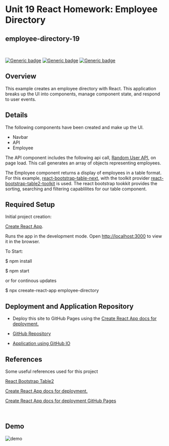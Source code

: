 # Unit 19 React Homework: Employee Directory
## employee-directory-19

<br>

[![Generic badge](https://img.shields.io/badge/Made%20with-React-blue.svg)](https://shields.io/)
[![Generic badge](https://img.shields.io/badge/Made%20with-JAVASCRIPT-yellow.svg)](https://shields.io/)
[![Generic badge](https://img.shields.io/badge/Used-Bootstrap%20Table-blue.svg)](https://shields.io/)



## Overview

This example creates an employee directory with React. This application breaks up the UI into components, manage component state, and respond to user events.

## Details

The following components have been created and make up the UI.

  * Navbar
  * API
  * Employee

The API component includes the following api call, [Random User API](https://randomuser.me/), on page load.  This call generates an array of objects representing employees.  

The Employee component returns a display of employees in a table format.  For this example, [react-bootstrap-table-next](https://www.npmjs.com/package/react-bootstrap-table-next), with the toolkit provider [react-bootstrap-table2-toolkit](https://www.npmjs.com/package/react-bootstrap-table2-toolkit) is used.  The react bootstrap tookkit provides the sorting, searching and filtering capablilites for our table component.


## Required Setup

Initial project creation:

[Create React App](https://github.com/facebook/create-react-app).

Runs the app in the development mode.
Open [http://localhost:3000](http://localhost:3000) to view it in the browser.

To Start:

$ npm install

$ npm start

or for continous updates

$ npx creeate-react-app employee-directory


## Deployment and Application Repository

* Deploy this site to GitHub Pages using the [Create React App docs for deployment.](https://create-react-app.dev/docs/deployment/#github-pages)

* [GitHub Repository](https://github.com/bootcampdev/employee-directory-19/tree/source)
* [Application using GitHub IO](https://bootcampdev.github.io/employee-directory-19/)


## References

Some useful references used for this project

 [React Bootstrap Table2](https://react-bootstrap-table.github.io/react-bootstrap-table2/storybook/index.html?selectedKind=Welcome&selectedStory=react%20bootstrap%20table%202%20&full=0&addons=1&stories=1&panelRight=0&addonPanel=storybook%2Factions%2Factions-panel)

[Create React App docs for deployment.](https://create-react-app.dev/docs/deployment/)

[Create React App docs for deployment GitHub Pages](https://create-react-app.dev/docs/deployment/#github-pages)


<br>

## Demo

![demo](ReactApp.gif)


